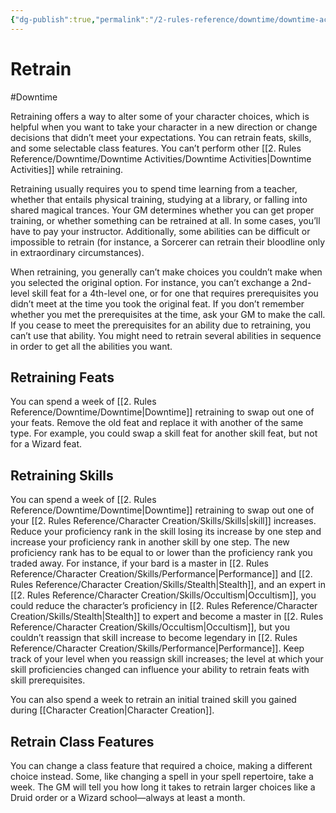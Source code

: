 ```yaml
---
{"dg-publish":true,"permalink":"/2-rules-reference/downtime/downtime-activities/retrain/","noteIcon":""}
---
```


# Retrain
#Downtime 

Retraining offers a way to alter some of your character choices, which is helpful when you want to take your character in a new direction or change decisions that didn’t meet your expectations. You can retrain feats, skills, and some selectable class features. You can’t perform other [[2. Rules Reference/Downtime/Downtime Activities/Downtime Activities\|Downtime Activities]] while retraining.  
  
Retraining usually requires you to spend time learning from a teacher, whether that entails physical training, studying at a library, or falling into shared magical trances. Your GM determines whether you can get proper training, or whether something can be retrained at all. In some cases, you’ll have to pay your instructor. Additionally, some abilities can be difficult or impossible to retrain (for instance, a Sorcerer can retrain their bloodline only in extraordinary circumstances).  
  
When retraining, you generally can’t make choices you couldn’t make when you selected the original option. For instance, you can’t exchange a 2nd-level skill feat for a 4th-level one, or for one that requires prerequisites you didn’t meet at the time you took the original feat. If you don’t remember whether you met the prerequisites at the time, ask your GM to make the call. If you cease to meet the prerequisites for an ability due to retraining, you can’t use that ability. You might need to retrain several abilities in sequence in order to get all the abilities you want.

## Retraining Feats 

You can spend a week of [[2. Rules Reference/Downtime/Downtime\|Downtime]] retraining to swap out one of your feats. Remove the old feat and replace it with another of the same type. For example, you could swap a skill feat for another skill feat, but not for a Wizard feat.

## Retraining Skills 

You can spend a week of [[2. Rules Reference/Downtime/Downtime\|Downtime]] retraining to swap out one of your [[2. Rules Reference/Character Creation/Skills/Skills\|skill]] increases. Reduce your proficiency rank in the skill losing its increase by one step and increase your proficiency rank in another skill by one step. The new proficiency rank has to be equal to or lower than the proficiency rank you traded away. For instance, if your bard is a master in [[2. Rules Reference/Character Creation/Skills/Performance\|Performance]] and [[2. Rules Reference/Character Creation/Skills/Stealth\|Stealth]], and an expert in [[2. Rules Reference/Character Creation/Skills/Occultism\|Occultism]], you could reduce the character’s proficiency in [[2. Rules Reference/Character Creation/Skills/Stealth\|Stealth]] to expert and become a master in [[2. Rules Reference/Character Creation/Skills/Occultism\|Occultism]], but you couldn’t reassign that skill increase to become legendary in [[2. Rules Reference/Character Creation/Skills/Performance\|Performance]]. Keep track of your level when you reassign skill increases; the level at which your skill proficiencies changed can influence your ability to retrain feats with skill prerequisites.  
  
You can also spend a week to retrain an initial trained skill you gained during [[Character Creation\|Character Creation]].

## Retrain Class Features 

You can change a class feature that required a choice, making a different choice instead. Some, like changing a spell in your spell repertoire, take a week. The GM will tell you how long it takes to retrain larger choices like a Druid order or a Wizard school—always at least a month.